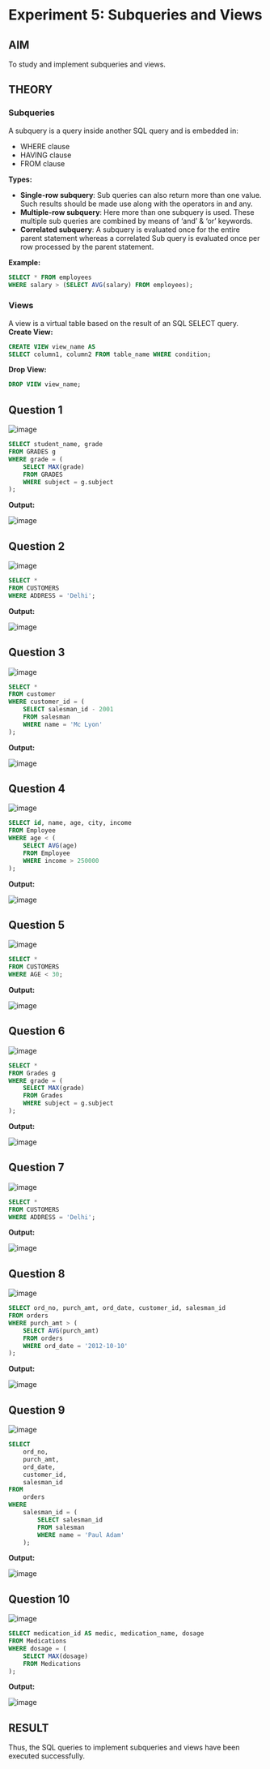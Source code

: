 # Experiment 5: Subqueries and Views

## AIM
To study and implement subqueries and views.

## THEORY

### Subqueries
A subquery is a query inside another SQL query and is embedded in:
- WHERE clause
- HAVING clause
- FROM clause

**Types:**
- **Single-row subquery**:
  Sub queries can also return more than one value. Such results should be made use along with the operators in and any.
- **Multiple-row subquery**:
  Here more than one subquery is used. These multiple sub queries are combined by means of ‘and’ & ‘or’ keywords.
- **Correlated subquery**:
  A subquery is evaluated once for the entire parent statement whereas a correlated Sub query is evaluated once per row processed by the parent statement.

**Example:**
```sql
SELECT * FROM employees
WHERE salary > (SELECT AVG(salary) FROM employees);
```
### Views
A view is a virtual table based on the result of an SQL SELECT query.
**Create View:**
```sql
CREATE VIEW view_name AS
SELECT column1, column2 FROM table_name WHERE condition;
```
**Drop View:**
```sql
DROP VIEW view_name;
```

**Question 1**
--
![image](https://github.com/user-attachments/assets/62350bae-ee70-45c3-8ded-24ec58d7d520)


```sql
SELECT student_name, grade
FROM GRADES g
WHERE grade = (
    SELECT MAX(grade)
    FROM GRADES
    WHERE subject = g.subject
);

```

**Output:**

![image](https://github.com/user-attachments/assets/6017b4a8-8cd5-4555-af0d-7cdc1506d94b)


**Question 2**
---
![image](https://github.com/user-attachments/assets/b189af73-6fa4-460f-8210-a0a138c42c1d)



```sql
SELECT * 
FROM CUSTOMERS
WHERE ADDRESS = 'Delhi';

```

**Output:**

![image](https://github.com/user-attachments/assets/5b62ff0b-19f1-4748-96ad-a7ddcb76dd3b)


**Question 3**
---
![image](https://github.com/user-attachments/assets/6d6c749d-da00-4642-b2d9-783ba0cbb1bd)


```sql
SELECT *
FROM customer
WHERE customer_id = (
    SELECT salesman_id - 2001
    FROM salesman
    WHERE name = 'Mc Lyon'
);

```

**Output:**

![image](https://github.com/user-attachments/assets/acd1c824-fe4e-4abe-ad96-7623df880f72)


**Question 4**
---
![image](https://github.com/user-attachments/assets/1033dbcd-7f77-4907-b1f5-4fbee18ba6c1)


```sql
SELECT id, name, age, city, income
FROM Employee
WHERE age < (
    SELECT AVG(age)
    FROM Employee
    WHERE income > 250000
);

```

**Output:**

![image](https://github.com/user-attachments/assets/1e8b7c54-a0d9-4388-958a-5f6cf14b3f0f)


**Question 5**
---
![image](https://github.com/user-attachments/assets/7a21c256-5c03-41ee-9ce1-8ad59ea0dd40)


```sql
SELECT * 
FROM CUSTOMERS
WHERE AGE < 30;

```

**Output:**

![image](https://github.com/user-attachments/assets/7f58e9cc-dcfa-432c-9113-14228f100de4)


**Question 6**
---
![image](https://github.com/user-attachments/assets/7251367a-46ae-4bfc-ba5c-13915b0ab8cb)


```sql
SELECT *
FROM Grades g
WHERE grade = (
    SELECT MAX(grade)
    FROM Grades
    WHERE subject = g.subject
);

```

**Output:**

![image](https://github.com/user-attachments/assets/7a212c23-a394-4b91-acb3-2a73986579ae)

**Question 7**
---
![image](https://github.com/user-attachments/assets/ded22bf2-072a-4676-92ac-0cc4b176eafb)


```sql
SELECT * 
FROM CUSTOMERS
WHERE ADDRESS = 'Delhi';

```

**Output:**

![image](https://github.com/user-attachments/assets/81677a32-859d-4197-b891-bd1c9be9956e)


**Question 8**
---
![image](https://github.com/user-attachments/assets/dd2e7ca7-b0a9-4530-946a-7841df24c03c)


```sql
SELECT ord_no, purch_amt, ord_date, customer_id, salesman_id
FROM orders
WHERE purch_amt > (
    SELECT AVG(purch_amt)
    FROM orders
    WHERE ord_date = '2012-10-10'
);

```

**Output:**

![image](https://github.com/user-attachments/assets/d37cc7d0-7bc9-4117-9be4-5348dc45306b)


**Question 9**
---
![image](https://github.com/user-attachments/assets/edca934a-44f0-4fee-bb02-80813cbf8ee7)


```sql
SELECT 
    ord_no,
    purch_amt,
    ord_date,
    customer_id,
    salesman_id
FROM 
    orders
WHERE 
    salesman_id = (
        SELECT salesman_id
        FROM salesman
        WHERE name = 'Paul Adam'
    );

```

**Output:**

![image](https://github.com/user-attachments/assets/454533d4-2f1e-4193-b114-e9856ba6826d)

**Question 10**
---
![image](https://github.com/user-attachments/assets/efd06b1e-61f0-4b72-8334-c71a9eb5d15e)


```sql
SELECT medication_id AS medic, medication_name, dosage
FROM Medications
WHERE dosage = (
    SELECT MAX(dosage)
    FROM Medications
);


```

**Output:**

![image](https://github.com/user-attachments/assets/e4ab611a-4e84-442b-be02-32a4b32f7601)



## RESULT
Thus, the SQL queries to implement subqueries and views have been executed successfully.
